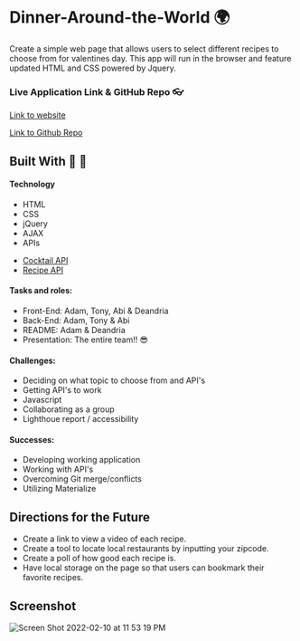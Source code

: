 # Dinner-Around-the-World 🌍
Create a simple web page that allows users to select different recipes to choose from for valentines day. This app will run in the browser and feature updated HTML and CSS powered by Jquery.

### Live Application Link & GitHub Repo 👓

[Link to website](https://adambowers09.github.io/dinner-around-the-world/)

[Link to Github Repo](https://github.com/adambowers09/dinner-around-the-world)

## Built With 🔨 🧰
#### Technology
- HTML
- CSS
- jQuery
- AJAX
- APIs
* [Cocktail API](https://www.thecocktaildb.com/api.php)
* [Recipe API](https://developer.edamam.com/edamam-recipe-api)

#### Tasks and roles:
- Front-End: Adam, Tony, Abi & Deandria
- Back-End: Adam, Tony & Abi 
- README: Adam & Deandria
- Presentation: The entire team!! 😎
#### Challenges: 
  - Deciding on what topic to choose from and API's
  - Getting API's to work
  - Javascript
  - Collaborating as a group
  - Lighthoue report / accessibility

#### Successes:
- Developing working application 
- Working with API's
- Overcoming Git merge/conflicts
- Utilizing Materialize

## Directions for the Future
- Create a link to view a video of each recipe.
- Create a tool to locate local restaurants by inputting your zipcode. 
- Create a poll of how good each recipe is.
- Have local storage on the page so that users can bookmark their favorite recipes.  

## Screenshot

![Screen Shot 2022-02-10 at 11 53 19 PM](https://user-images.githubusercontent.com/73037339/155009628-794ce097-71a0-41cf-87fc-be4945faf34a.png)
